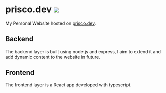 # prisco.dev <img src="https://travis-ci.com/Gprisco/prisco.dev.svg?branch=master" />
My Personal Website hosted on [prisco.dev](https://prisco.dev).

## Backend
The backend layer is built using node.js and express, I aim to extend it and add dynamic content to the website in future.

## Frontend
The frontend layer is a React app developed with typescript.
